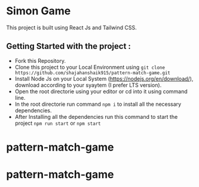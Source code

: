 # Simon Game

This project is built using React Js and Tailwind CSS.

## Getting Started with the project :
* Fork this Repository.
* Clone this project to your Local Environment using `git clone https://github.com/shajahanshaik915/pattern-match-game.git`
* Install Node Js on your Local System (https://nodejs.org/en/download/), download according to your syaytem (I prefer LTS version).
* Open the root directorie using your editor or cd into it using command line.
* In the root directorie run command ` npm i ` to install all the necessary dependencies.
* After Installing all the dependencies run this command to start the project `npm run start` or `npm start`
# pattern-match-game
# pattern-match-game
